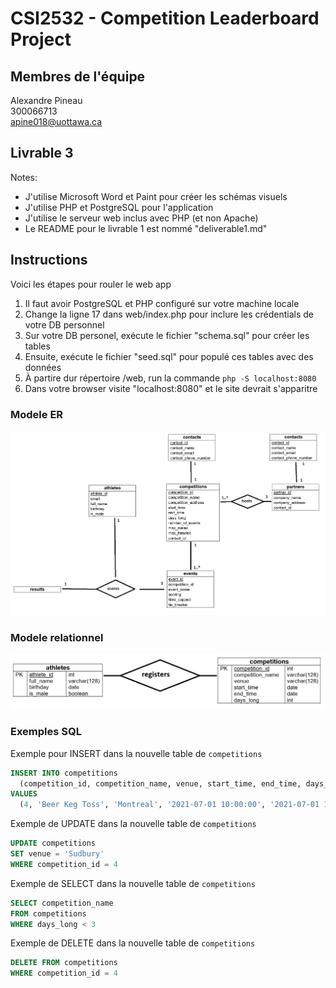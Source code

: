 # CSI2532 - Competition Leaderboard Project

## Membres de l'équipe
Alexandre Pineau  
300066713  
apine018@uottawa.ca

## Livrable 3
Notes:
* J'utilise Microsoft Word et Paint pour créer les schémas visuels
* J'utilise PHP et PostgreSQL pour l'application
* J'utilise le serveur web inclus avec PHP (et non Apache)
* Le README pour le livrable 1 est nommé "deliverable1.md"

## Instructions
Voici les étapes pour rouler le web app
1. Il faut avoir PostgreSQL et PHP configuré sur votre machine locale
2. Change la ligne 17 dans web/index.php pour inclure les crédentials de votre DB personnel
3. Sur votre DB personel, exécute le fichier "schema.sql" pour créer les tables
4. Ensuite, exécute le fichier "seed.sql" pour populé ces tables avec des données
5. À partire dur répertoire /web, run la commande `php -S localhost:8080`
6. Dans votre browser visite "localhost:8080" et le site devrait s'apparitre

### Modele ER
![alt text](assets/deliverable3/er-model.PNG "ER Model")

### Modele relationnel
![alt text](assets/deliverable2/relational-model.PNG "Relational Model")

### Exemples SQL
Exemple pour INSERT dans la nouvelle table de `competitions`
```sql
INSERT INTO competitions
  (competition_id, competition_name, venue, start_time, end_time, days_long)
VALUES
  (4, 'Beer Keg Toss', 'Montreal', '2021-07-01 10:00:00', '2021-07-01 14:00:00', 1)
```

Exemple de UPDATE dans la nouvelle table de `competitions`
```sql
UPDATE competitions
SET venue = 'Sudbury'
WHERE competition_id = 4
```

Exemple de SELECT dans la nouvelle table de `competitions`
```sql
SELECT competition_name
FROM competitions
WHERE days_long < 3
```

Exemple de DELETE dans la nouvelle table de `competitions`
```sql
DELETE FROM competitions
WHERE competition_id = 4
```